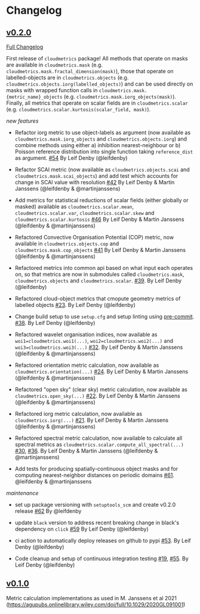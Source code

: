 # Changelog

## [v0.2.0](https://github.com/cloudsci/cloudmetrics/tree/v0.2.0)

[Full Changelog](https://github.com/cloudsci/cloudmetrics/compare/v0.1.0...v0.2.0)

First release of `cloudmetrics` package! All methods that operate on masks are
available in `cloudmetrics.mask` (e.g.
`cloudmetrics.mask.fractal_dimension(mask)`), those that operate on
labelled-objects are in `cloudmetrics.objects` (e.g.
`cloudmetrics.objects.iorg(labelled_objects)`) and can be used directly on
masks with wrapped function calls in `cloudmetrics.mask.{metric_name}_objects`
(e.g. `cloudmetrics.mask.iorg_objects(mask)`). Finally, all metrics that
operate on scalar fields are in `cloudmetrics.scalar` (e.g.
`cloudmetrics.scalar.kurtosis(scalar_field, mask)`).

*new features*

- Refactor iorg metric to use object-labels as argument (now available as
  `cloudmetrics.mask.iorg_objects` and `cloudmetrics.objects.iorg`) and combine
  methods using either a) inhibition nearest-neighbour or b) Poisson reference
  distribution into single function taking `reference_dist` as argument.
  [\#54](https://github.com/cloudsci/cloudmetrics/pull/54) By Leif Denby
  (@leifdenby)

- Refactor SCAI metric (now available as `cloudmetrics.objects.scai` and
  `cloudmetrics.mask.scai_objects`) and add test which accounts for change in
  SCAI value with resolution
  [\#42](https://github.com/cloudsci/cloudmetrics/pull/42)
  By Leif Denby & Martin Janssens (@leifdenby & @martinjanssens)

- Add metrics for statistical reductions of scalar fields (either globally or
  masked) available as `cloudmetrics.scalar.mean`, `cloudmetrics.scalar.var`,
  `cloudmetrics.scalar.skew` and `cloudmetrics.scalar.kurtosis`
  [\#46](https://github.com/cloudsci/cloudmetrics/pull/46) By Leif Denby &
  Martin Janssens (@leifdenby & @martinjanssens)

- Refactored Convective Organisation Potential (COP) metric, now available in
  `cloudmetrics.objects.cop` and `cloudmetrics.mask.cop_objects`
  [\#41](https://github.com/cloudsci/cloudmetrics/pull/41) By Leif Denby &
  Martin Janssens (@leifdenby & @martinjanssens)

- Refactored metrics into common api based on what input each operates on, so
  that metrics are now in submodules called `cloudmetrics.mask`,
  `cloudmetrics.objects` and `cloudmetrics.scalar`.
  [\#39](https://github.com/cloudsci/cloudmetrics/pull/39). By Leif Denby
  (@leifdenby)

- Refactored cloud-object metrics that cmopute geometry metrics of labelled
  objects [\#23](https://github.com/cloudsci/cloudmetrics/pull/23). By Leif
  Denby (@leifdenby)

- Change build setup to use `setup.cfg` and setup linting using
  [pre-commit](https://pre-commit.com/#usage).
  [\#38](https://github.com/cloudsci/cloudmetrics/pull/32). By Leif Denby
  (@leifdenby)

- Refactored wavelet organisation indices, now available as
  `woi1=cloudmetrics.woi1(...)`, `woi2=cloudmetrics.woi2(...)` and
  `woi3=cloudmetrics.woi3(...)`
  [\#32](https://github.com/cloudsci/cloudmetrics/pull/32). By Leif Denby
  & Martin Janssens (@leifdenby & @martinjanssens)

- Refactored orientation metric calculation, now available as
  `cloudmetrics.orientation(...)`
  [\#24](https://github.com/cloudsci/cloudmetrics/pull/24). By Leif Denby
  & Martin Janssens (@leifdenby & @martinjanssens)

- Refactored "open sky" (clear sky) metric calculation, now available as
  `cloudmetrics.open_sky(...)`
  [\#22](https://github.com/cloudsci/cloudmetrics/pull/22). By Leif Denby
  & Martin Janssens (@leifdenby & @martinjanssens)

- Refactored iorg metric calculation, now available as `cloudmetrics.iorg(...)`
  [\#21](https://github.com/cloudsci/cloudmetrics/pull/21). By Leif Denby
  & Martin Janssens (@leifdenby & @martinjanssens)

- Refactored spectral metric calculation, now available to calculate all
  spectral metrics as `cloudmetrics.scalar.compute_all_spectral(...)`
  [\#30](https://github.com/cloudsci/cloudmetrics/pull/30),
  [\#36](https://github.com/cloudsci/cloudmetrics/pull/36). By Leif Denby
  & Martin Janssens (@leifdenby & @martinjanssens)

- Add tests for producing spatially-continuous object masks and for computing
  nearest-neighbor distances on periodic domains
  [\#61](https://github.com/cloudsci/cloudmetrics/pull/61). @leifdenby &
  @martinjanssens

*maintenance*

- set up package versioning with `setuptools_scm` and create v0.2.0 release
  [\#62](https://github.com/cloudsci/cloudmetrics/pull/62) By @leifdenby

- update `black` version to address recent breaking change in black's
  dependency on `click`
  [\#59](https://github.com/cloudsci/cloudmetrics/pull/59) By Leif Denby
  (@leifdenby)

- ci action to automatically deploy releases on github to pypi
  [\#53](https://github.com/cloudsci/cloudmetrics/pull/53). By Leif Denby
  (@leifdenby)

- Code cleanup and setup of continuous integration testing
  [\#19](https://github.com/cloudsci/cloudmetrics/pull/19),
  [\#55](https://github.com/cloudsci/cloudmetrics/pull/55). By Leif Denby
  (@leifdenby)


## [v0.1.0](https://github.com/cloudsci/cloudmetrics/releases/tag/v0.1.0)

Metric calculation implementations as used in M. Janssens et al 2021
(https://agupubs.onlinelibrary.wiley.com/doi/full/10.1029/2020GL091001)
